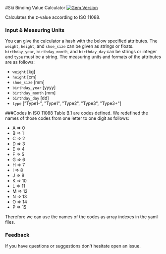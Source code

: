 #Ski Binding Value Calculator
[![Gem Version](https://badge.fury.io/rb/ski_binding_calculator.png)](http://badge.fury.io/rb/ski_binding_calculator)

Calculates the z-value according to ISO 11088.

### Input & Measuring Units
You can give the calculator a hash with the below specified attributes. The <code>weight</code>, <code>height</code>, and <code>shoe_size</code> can be given as strings or floats. <code>birthday_year</code>, <code>birthday_month</code>, and <code>birthday_day</code> can be strings or integer and <code>type</code> must be a string. The measuring units and formats of the attributes are as follows:
 
- <code>weight</code> [kg]
- <code>height</code> [cm]
- <code>shoe_size</code> [mm]
- <code>birthday_year</code> [yyyy]
- <code>birthday_month</code> [mm]
- <code>birthday_day</code> [dd]
- <code>type</code> ["Type1-", "Type1", "Type2", "Type3", "Type3+"]

###Codes
In ISO 11088 Table B.1 are codes defined. We redefined the names of those codes from one letter to one digit as follows:
- A => 0
- B => 1
- C => 2
- D => 3
- E => 4
- F => 5
- G => 6
- H => 7
- I => 8
- J => 9
- K => 10
- L => 11
- M => 12
- N => 13
- O => 14
- P => 15

Therefore we can use the names of the codes as array indexes in the yaml files.

### Feedback
If you have questions or suggestions don't hesitate open an issue.